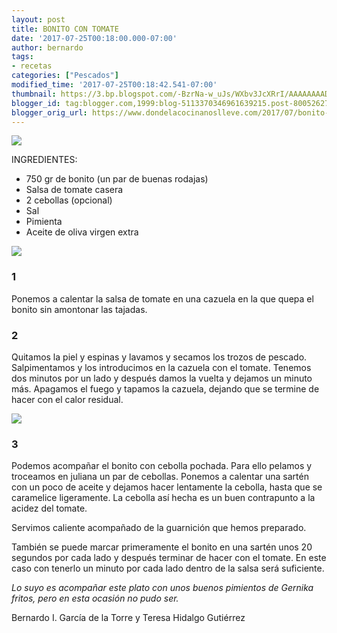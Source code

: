 ```yaml
---
layout: post
title: BONITO CON TOMATE
date: '2017-07-25T00:18:00.000-07:00'
author: bernardo
tags:
- recetas
categories: ["Pescados"]
modified_time: '2017-07-25T00:18:42.541-07:00'
thumbnail: https://3.bp.blogspot.com/-BzrNa-w_uJs/WXbv3JcXRrI/AAAAAAAADxE/eCcX8RzO0aoAOIneurYlnIwPipvnhqqrgCLcBGAs/s72-c/00.jpg
blogger_id: tag:blogger.com,1999:blog-5113370346961639215.post-8005262762752404536
blogger_orig_url: https://www.dondelacocinanoslleve.com/2017/07/bonito-con-tomate.html
---
```


![](https://3.bp.blogspot.com/-BzrNa-w_uJs/WXbv3JcXRrI/AAAAAAAADxE/eCcX8RzO0aoAOIneurYlnIwPipvnhqqrgCLcBGAs/s400/00.JPG)

  
INGREDIENTES:
* 750 gr de bonito (un par de buenas rodajas)
* Salsa de tomate casera
* 2 cebollas (opcional)
* Sal
* Pimienta
* Aceite de oliva virgen extra  

![](https://2.bp.blogspot.com/-u-GqmJfr-L0/WXbwJJFlPbI/AAAAAAAADxI/FK6BYmK8Q_kcQO0t4IBYHn0pgAdFGhw2gCLcBGAs/s320/01.JPG)

  

### 1

Ponemos a calentar la salsa de tomate en una cazuela en la que quepa el bonito sin amontonar las tajadas.  
  

### 2

Quitamos la piel y espinas y lavamos y secamos los trozos de pescado. Salpimentamos y los introducimos en la cazuela con el tomate. Tenemos dos minutos por un lado y después damos la vuelta y dejamos un minuto más. Apagamos el fuego y tapamos la cazuela, dejando que se termine de hacer con el calor residual.  

![](https://2.bp.blogspot.com/-CVmfJOdxJwQ/WXbwgNCAEkI/AAAAAAAADxM/seckw_lF8DA9M8EVQoaNk95zK_RJAzSmACLcBGAs/s320/02.JPG)

  

### 3

Podemos acompañar el bonito con cebolla pochada. Para ello pelamos y troceamos en juliana un par de cebollas. Ponemos a calentar una sartén con un poco de aceite y dejamos hacer lentamente la cebolla, hasta que se caramelice ligeramente. La cebolla así hecha es un buen contrapunto a la acidez del tomate.  

Servimos caliente acompañado de la guarnición que hemos preparado.  

También se puede marcar primeramente el bonito en una sartén unos 20 segundos por cada lado y después terminar de hacer con el tomate. En este caso con tenerlo un minuto por cada lado dentro de la salsa será suficiente.  

_Lo suyo es acompañar este plato con unos buenos pimientos de Gernika fritos, pero en esta ocasión no pudo ser._  
  
Bernardo I. García de la Torre y Teresa Hidalgo Gutiérrez
